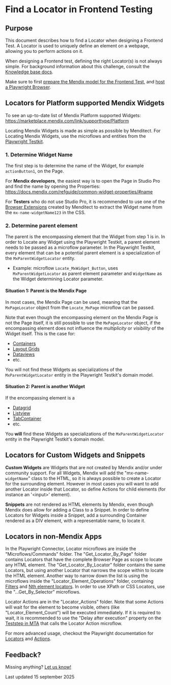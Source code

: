 # Find a Locator in Frontend Testing

## Purpose 

This document describes how to find a Locator when designing a Frontend Test. A Locator is used to uniquely define an element on a webpage, allowing you to perform actions on it.

When designing a Frontend test, defining the right Locator(s) is not always simple. For background information about this challenge, consult the [Knowledge base docs](../../knowledge-base/frontend-testing-for-mendix-devs#locator-challenges).

Make sure to first [prepare the Mendix model for the Frontend Test](../configure-mta/prepare-frontend-test), and [host a Playwright Browser](../../installation/install-playwright-browser).


## Locators for Platform supported Mendix Widgets

To see an up-to-date list of Mendix Platform supported Widgets: https://marketplace.mendix.com/link/supporttype/Platform

Locating Mendix Widgets is made as simple as possible by Menditect. For Locating Mendix Widgets, use the microflows and entities from the [Playwright Testkit](../../../Tools/playwright-testkit).

### 1. Determine Widget Name

The first step is to determine the name of the Widget, for example `actionButton1`, on the Page. 

For **Mendix developers**, the easiest way is to open the Page in Studio Pro and find the name by opening the Properties: https://docs.mendix.com/refguide/common-widget-properties/#name

For **Testers** who do not use Studio Pro, it is recommended to use one of the [Browser Extensions](../../../Tools/frontend-browser-extension) created by Menditect to extract the Widget name from the `mx-name-widgetName123` in the CSS.

### 2. Determine parent element

The parent is the encompassing element that the Widget from step 1 is in. In order to Locate any Widget using the Playwright Testkit, a parent element needs to be passed as a microflow parameter. In the Playwright Testkit, every element that can be a potential parent element is a specialization of the `MxParentWidgetLocator` entity. 

- Example: microflow `Locate_MxWidget_Button`, uses `MxParentWidgetLocator` as parent element parameter and `WidgetName` as the Widget determining Locator parameter.

#### Situation 1: Parent is the Mendix Page

In most cases, the Mendix Page can be used, meaning that the `MxPageLocator` object from the `Locate_MxPage` microflow can be passed. 

Note that even though the encompassing element on the Mendix Page is not the Page itself, it is still possible to use the `MxPageLocator` object, if the encompassing element does not influence the *multiplicity* or *visibility* of the Widget itself. This is the case for:
- [Containers](https://docs.mendix.com/refguide/container/)
- [Layout Grids](https://docs.mendix.com/refguide/layout-grid/)
- [Dataviews](https://docs.mendix.com/refguide/data-view/)
- etc. 

You will not find these Widgets as specializations of the `MxParentWidgetLocator` entity in the Playwright Testkit's domain model. 

#### Situation 2: Parent is another Widget

If the encompassing element is a
- [Datagrid](https://docs.mendix.com/refguide/data-grid/)
- [Listview](https://docs.mendix.com/refguide/list-view/)
- [TabContainer](https://docs.mendix.com/refguide/tab-container/)
- etc.

You **will** find these Widgets as specializations of the `MxParentWidgetLocator` entity in the Playwright Testkit's domain model. 



## Locators for Custom Widgets and Snippets

**Custom Widgets** are Widgets that are not created by Mendix and/or under community support. For all Widgets, Mendix will add the "mx-name-`widgetName`" class to the HTML, so it is always possible to create a Locator for the surrounding element. However in most cases you will want to add another Locator inside that Locator, so define Actions for child elements 
(for instance an '\<input\>' element).

**Snippets** are not rendered as HTML elements by Mendix, even though Mendix does allow for adding a Class to a Snippet. In order to define Locators for Widgets inside a Snippet, add a surrounding Container rendered as a DIV element, with a representable name, to locate it.


## Locators in non-Mendix Apps

In the Playwright Connector, Locator microflows are inside the "Microflows/Commands" folder. The "Get_Locator_By_Page" folder contains Locators that have the complete Browser Page as scope to locate any HTML element. The "Get_Locator_By_Locator" folder contains the same Locators, but using another Locator that narrows the scope within to locate the HTML element.  Another way to narrow down the list is using the microflows inside the "Locator_Element_Operations" folder, containing [Filters](https://playwright.dev/java/docs/locators#filtering-locators) and [Nth element locators](https://playwright.dev/java/docs/other-locators#n-th-element-locator). In order to use XPath or CSS Locators, use the "...Get_By_Selector" microflows. 

Locator Actions are in the "Locator_Actions" folder. Note that some Actions will wait for the element to become visible, others (like "Locator_Element_Count") will be executed immediately. If it is required to wait, it is recommended to use the "Delay after execution" property on the [Teststep in MTA](../../../mta/Teststep#delay-after-execution) that calls the Locator Action microflow.

For more advanced usage, checkout the Playwright documentation for [Locators](https://playwright.dev/java/docs/locators) and [Actions](https://playwright.dev/java/docs/input).


## Feedback?
Missing anything? [Let us know!](mailto:support@menditect.com)

Last updated 15 september 2025